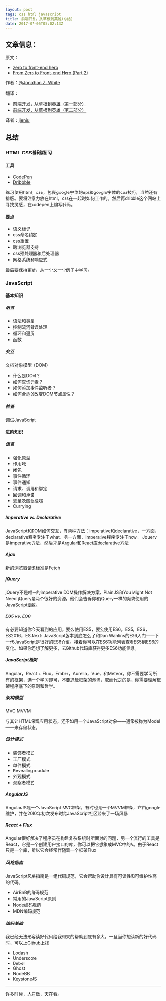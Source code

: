 ```yaml
---
layout: post
tags: css html javascript 
title: 前端开发，从草根到英雄(总结)
date: 2017-07-05T05:02:13Z
---
```


## 文章信息：

原文：

* [zero to front-end hero](https://medium.freecodecamp.com/from-zero-to-front-end-hero-part-1-7d4f7f0bff02#.tk79nj5v4)
* [From Zero to Front-end Hero (Part 2)](https://medium.freecodecamp.com/from-zero-to-front-end-hero-part-2-adfa4824da9b#.whk80zqzt)

作者：[@Jonathan Z. White](https://medium.freecodecamp.com/@JonathanZWhite)

翻译：

* [前端开发，从草根到英雄（第一部分）](http://jieniu.me/2016/11/11/zero-hero/)
* [前端开发，从草根到英雄（第二部分）](http://jieniu.me/2016/11/12/zero-hero-2/)

译者：[jieniu](http://jieniu.me/)

<!-- more -->

## 总结
### HTML CSS基础练习
#### 工具

* [CodePen](http://codepen.io/)
* [Dribbble](https://dribbble.com/)

练习使用html，css，包裹google字体的api和google字体的css技巧，当然还有排版。要将注意力放在html，css在一起时如何工作的。然后再dribble这个网站上寻找灵感，在codepen上编写代码。

#### 要点

* 语义标记
* css命名约定
* css重置
* 跨浏览器支持
* css预处理器和后处理器
* 网格系统和响应式


最后要保持更新，从一个又一个例子中学习。


### JavaScript
#### 基本知识

##### 语言

* 语法和类型
* 控制流河错误处理
* 循环和遍历
* 函数

##### 交互
文档对象模型（DOM）

* 什么是DOM？
* 如何查询元素？
* 如何添加事件监听者？
* 如何合适的改变DOM节点属性？

##### 检查

调试JavaScript

#### 进阶知识

##### 语言

* 强化原型
* 作用域
* 闭包
* 事件循环
* 事件通知
* 请求、调用和绑定
* 回调和承诺
* 变量及函数挂起
* Currying


##### Imperative vs. Declarative

JavaScript和DOM如何交互，有两种方法：imperative和declarative，一方面，declarative程序专注于what，另一方面，imperative程序专注于how。
Jquery是imperative方法，然后才是Angular和React库declarative方法


##### Ajax

新的浏览器请求标准是Fetch

##### jQuery

jQuery不是唯一的imperative DOM操作解决方案，PlainJS和You Might Not Need jQuery是两个很好的资源，他们会告诉你和jQuery一样的频繁使用的JavaScript函数。

##### ES5 vs. ES6
有必要知道你今天看到的应用，要么使用ES5，要么使用ES6。ES5，ES6，ES2016，ES.Next: JavaScript版本到底怎么了和Dan Wahlins的ES6入门——下一代JavaScript是很好的ES6介绍。接着你可以在ES6功能列表查看ES5到ES6的变化。如果你还想了解更多，去Github代码库获得更多ES6功能信息。

##### JavaScript框架
Angular，React + Flux，Ember，Aurelia，Vue，和Meteor。你不需要学习所有的框架，选一个学习即可，不要追赶框架的潮流，取而代之的是，你需要理解框架程序底下的原则和哲学。

##### 架构模型
MVC MVVM

与其让HTML保留应用状态，还不如用一个JavaScript对象——通常被称为Model——来存储状态。

##### 设计模式

* 装饰者模式
* 工厂模式
* 单件模式
* Revealing module
* 外观模式
* 观察者模式


##### AngularJS

AngularJS是一个JavaScript MVC框架，有时也是一个MVVM框架，它由google维护，并在2010年初次发布时给JavaScript社区带来了一场风暴

##### React + Flux

Angular很好解决了程序员在构建复杂系统时所面对的问题，另一个流行的工具是React，它是一个创建用户接口的库，你可以把它想象成MVC中的V。由于React只是一个库，所以它会经常伴随着一个框架Flux


##### 风格指南

JavaScript风格指南是一组代码规范，它会帮助你设计具有可读性和可维护性高的代码。

* AirBnB的编码规范
* 常用的JavaScript原则
* Node编码规范
* MDN编码规范

##### 编码基础

我已经无法形容读好代码给我带来的帮助到底有多大，一旦当你想读新的好代码时，可以上Github上找

* Lodash
* Underscore
* Babel
* Ghost
* NodeBB
* KeystoneJS

---
许多时候，人在做，天在看。
